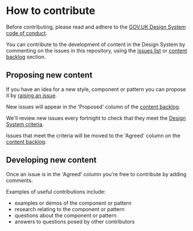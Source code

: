 # How to contribute

Before contributing, please read and adhere to the [GOV.UK Design System code of conduct](CODE_OF_CONDUCT.md).

You can contribute to the development of content in the Design System by commenting on the issues in this repository, using the [issues list](https://github.com/alphagov/govuk-design-system-backlog/issues) or [content backlog](https://github.com/alphagov/govuk-design-system-backlog/projects/3) section. 


## Proposing new content

If you have an idea for a new style, component or pattern you can propose it by [raising an issue](https://github.com/alphagov/govuk-design-system-backlog/issues/new).

New issues will appear in the 'Proposed' column of the [content backlog](https://github.com/alphagov/govuk-design-system-backlog/projects/3).

We'll review new issues every fortnight to check that they meet the [Design System criteria](CRITERIA.md).

Issues that meet the criteria will be moved to the 'Agreed' column on the [content backlog](https://github.com/alphagov/govuk-design-system-backlog/projects/3).

## Developing new content

Once an issue is in the 'Agreed' column you're free to contribute by adding comments.

Examples of useful contributions include:

- examples or demos of the component or pattern
- research relating to the component or pattern
- questions about the component or pattern
- answers to questions posed by other contributors
